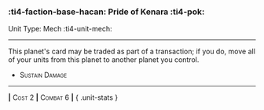 ### :ti4-faction-base-hacan: **Pride of Kenara** :ti4-pok:

Unit Type: Mech :ti4-unit-mech:

---

This planet's card may be traded as part of a transaction; if you do, move all of your units from this planet to another planet you control.

* <span style="font-variant:small-caps;">Sustain Damage</span> 

---

__|__ <span style="font-variant:small-caps;">Cost 2</span> __|__ <span style="font-variant:small-caps;">Combat 6</span> __|__
{ .unit-stats }
